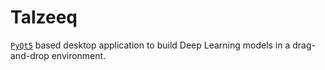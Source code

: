 # Talzeeq

[`PyQt5`](https://pypi.org/project/PyQt5/) based desktop application to build Deep Learning models in a drag-and-drop environment.
